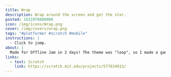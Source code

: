 ```yaml
---
title: Wrap
description: Wrap around the screen and get the star.
posted: 1632970800000
icon: /img/icons/Wrap.png
cover: /img/covers/wrap.png
tags: "#platformer #scratch #mobile"
instructions: |
  - Click to jump.
about: |
  Made for Offline Jam in 2 days! The theme was "loop", so I made a game where you can loop from one side of the screen to the other.
links:
  - text: Scratch
    link: https://scratch.mit.edu/projects/577634913/
---
```


<scratch url="https://scratch.mit.edu/projects/577634913/"></scratch>
